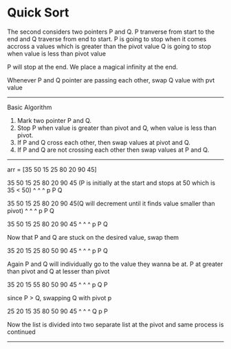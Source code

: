 # Quick Sort

The second considers two pointers P and Q. P tranverse from start to the end and Q traverse from end to start.
P is going to stop when it comes accross a values which is greater than the pivot value
Q is going to stop when value is less than pivot value

P will stop at the end. We place a magical infinity at the end.

Whenever P and Q pointer are passing each other, swap Q value with pvt value

---

Basic Algorithm

1. Mark two pointer P and Q.
2. Stop P when value is greater than pivot and Q, when value is less than pivot.
3. If P and Q cross each other, then swap values at pivot and Q.
4. If P and Q are not crossing each other then swap values at P and Q.

---

arr = [35 50 15 25 80 20 90 45]

35 50 15 25 80 20 90 45 (P is initially at the start and stops at 50 which is 35 < 50)
^  ^                 ^
p  P                 Q

35 50 15 25 80 20 90 45(Q will decrement until it finds value smaller than pivot)
^  ^                 ^
p  P                 Q

35 50 15 25 80 20 90 45
^  ^           ^
p  P           Q

Now that P and Q are stuck on the desired value, swap them

35 20 15 25 80 50 90 45
^  ^           ^
p  P           Q

Again P and Q will individually go to the value they wanna be at. P at greater than pivot and Q at lesser than pivot

35 20 15 55 80 50 90 45
^        ^   ^
p        Q   P

since P > Q, swapping Q with pivot p

25 20 15 35 80 50 90 45
^        ^   ^
Q        p   P

Now the list is divided into two separate list at the pivot and same process is continued

---

